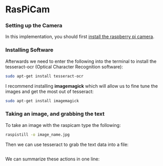 RasPiCam
========

### Setting up the Camera

In this implementation, you should first [install the raspberry pi camera](http://thepihut.com/pages/how-to-install-the-raspberry-pi-camera).

### Installing Software

Afterwards we need to enter the following into the terminal to install the tesseract-ocr (Optical Character Recognition software):

```bash
sudo apt-get install tesseract-ocr
```

I recommend installing **imagemagick** which will allow us to fine tune the images and get the most out of tesseract:

```bash
sudo apt-get install imagemagick
```

### Taking an image, and grabbing the text

To take an image with the raspicam type the following:

```bash
raspistill -o image_name.jpg
```

Then we can use tesseract to grab the text data into a file:

```bash

```

We can summarize these actions in one line:
```bash

```
